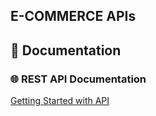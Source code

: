 ## E-COMMERCE APIs

## 📖 Documentation  
### 🌐 **REST API Documentation**
[Getting Started with API](docs/REST-API.md)